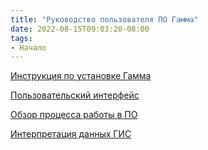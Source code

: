```yaml
---
title: "Руководство пользователя ПО Гамма"
date: 2022-08-15T09:03:20-08:00
tags:
- Начало
---
```


[Инструкция по установке Гамма](Инструкция%20по%20установке%20ПО/Инструкция%20по%20установке%20ПО.md)

[Пользовательский интерфейс](Пользовательский%20интерфейс/Пользовательский%20интерфейс.md)

[Обзор процесса работы в ПО](Обзор%20процесса%20работы/Обзор%20процесса%20работы%20в%20ПО.md)

[Интерпретация данных ГИС](Интерпретация%20данных%20ГИС/Интерпретация%20данных%20ГИС.md)

